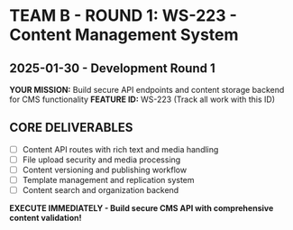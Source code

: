 # TEAM B - ROUND 1: WS-223 - Content Management System
## 2025-01-30 - Development Round 1

**YOUR MISSION:** Build secure API endpoints and content storage backend for CMS functionality
**FEATURE ID:** WS-223 (Track all work with this ID)

## CORE DELIVERABLES
- [ ] Content API routes with rich text and media handling
- [ ] File upload security and media processing
- [ ] Content versioning and publishing workflow
- [ ] Template management and replication system
- [ ] Content search and organization backend

**EXECUTE IMMEDIATELY - Build secure CMS API with comprehensive content validation!**